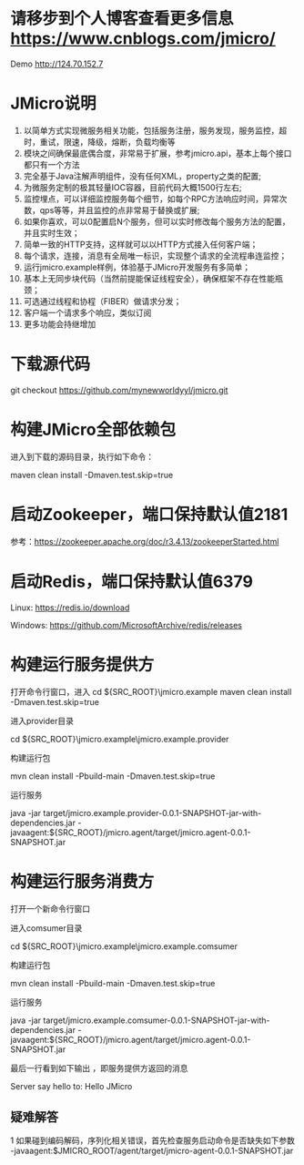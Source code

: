 #  请移步到个人博客查看更多信息 https://www.cnblogs.com/jmicro/
Demo
http://124.70.152.7

# JMicro说明
1. 以简单方式实现微服务相关功能，包括服务注册，服务发现，服务监控，超时，重试，限速，降级，熔断，负载均衡等
2. 模块之间确保最底偶合度，非常易于扩展，参考jmicro.api，基本上每个接口都只有一个方法
3. 完全基于Java注解声明组件，没有任何XML，property之类的配置;
4. 为微服务定制的极其轻量IOC容器，目前代码大概1500行左右;
5. 监控埋点，可以详细监控服务每个细节，如每个RPC方法响应时间，异常次数，qps等等，并且监控的点非常易于替换或扩展;
6. 如果你喜欢，可以0配置启N个服务，但可以实时修改每个服务方法的配置，并且实时生效；
7. 简单一致的HTTP支持，这样就可以以HTTP方式接入任何客户端；
8. 每个请求，连接，消息有全局唯一标识，实现整个请求的全流程串连监控；
9. 运行jmicro.example样例，体验基于JMicro开发服务有多简单；
10. 基本上无同步块代码（当然前提能保证线程安全），确保框架不存在性能瓶颈；
11. 可选通过线程和协程（FIBER）做请求分发；
12. 客户端一个请求多个响应，类似订阅
13. 更多功能会持继增加

# 下载源代码
git checkout https://github.com/mynewworldyyl/jmicro.git

# 构建JMicro全部依赖包
进入到下载的源码目录，执行如下命令：

maven clean install  -Dmaven.test.skip=true

# 启动Zookeeper，端口保持默认值2181
 参考：https://zookeeper.apache.org/doc/r3.4.13/zookeeperStarted.html
 
# 启动Redis，端口保持默认值6379
 Linux: https://redis.io/download
 
 Windows: https://github.com/MicrosoftArchive/redis/releases
 
# 构建运行服务提供方

打开命令行窗口，进入
cd ${SRC_ROOT}\jmicro.example
maven clean install  -Dmaven.test.skip=true


进入provider目录

cd ${SRC_ROOT}\jmicro.example\jmicro.example.provider

构建运行包

mvn clean install -Pbuild-main -Dmaven.test.skip=true

运行服务

java -jar target/jmicro.example.provider-0.0.1-SNAPSHOT-jar-with-dependencies.jar -javaagent:${SRC_ROOT}/jmicro.agent/target/jmicro.agent-0.0.1-SNAPSHOT.jar


# 构建运行服务消费方

打开一个新命令行窗口

进入comsumer目录

cd ${SRC_ROOT}\jmicro.example\jmicro.example.comsumer

构建运行包

mvn clean install -Pbuild-main  -Dmaven.test.skip=true

运行服务

java -jar target/jmicro.example.comsumer-0.0.1-SNAPSHOT-jar-with-dependencies.jar -javaagent:${SRC_ROOT}/jmicro.agent/target/jmicro.agent-0.0.1-SNAPSHOT.jar

最后一行看到如下输出 ，即服务提供方返回的消息

Server say hello to: Hello JMicro

## 疑难解答

1 如果碰到编码解码，序列化相关错误，首先检查服务启动命令是否缺失如下参数
-javaagent:$JMICRO_ROOT/agent/target/jmicro-agent-0.0.1-SNAPSHOT.jar






